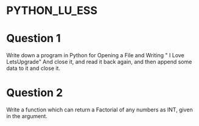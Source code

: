 # PYTHON_LU_ESS

# Question 1
Write down a program in Python for Opening a File and Writing " I Love LetsUpgrade" And close
it, and read it back again, and then append some data to it and close it.



# Question 2

Write a function which can return a Factorial of any numbers as INT, given in the argument.
